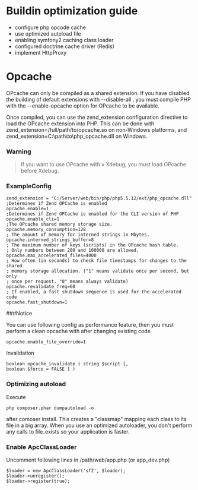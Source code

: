 # Buildin optimization guide

  - configure php opcode cache 
  - use optimized autoload file
  - enabling symfony2 caching class loader
  - configured doctrine cache driver (Redis)
  - implement HttpProxy

# Opcache
OPcache can only be compiled as a shared extension. If you have disabled the building of default extensions with --disable-all , you must compile PHP with the --enable-opcache option for OPcache to be available.

Once compiled, you can use the zend_extension configuration directive to load the OPcache extension into PHP. This can be done with zend_extension=/full/path/to/opcache.so on non-Windows platforms, and zend_extension=C:\path\to\php_opcache.dll on Windows.
### Warning
> If you want to use OPcache with » Xdebug, you must load OPcache before Xdebug.
### ExampleConfig
<pre><code>zend_extension = "C:/Server/web/bin/php/php5.5.12/ext/php_opcache.dll"
;Determines if Zend OPCache is enabled
opcache.enable=1
;Determines if Zend OPCache is enabled for the CLI version of PHP
opcache.enable_cli=1
;The OPcache shared memory storage size.
opcache.memory_consumption=128
; The amount of memory for interned strings in Mbytes.
opcache.interned_strings_buffer=8
; The maximum number of keys (scripts) in the OPcache hash table.
; Only numbers between 200 and 100000 are allowed.
opcache.max_accelerated_files=4000
; How often (in seconds) to check file timestamps for changes to the shared
; memory storage allocation. ("1" means validate once per second, but only
; once per request. "0" means always validate)
opcache.revalidate_freq=60
; If enabled, a fast shutdown sequence is used for the accelerated code
opcache.fast_shutdown=1
</code></pre>
###Notice

You can use following config as performance feature, then you must perform a clean opcache with after changing existing code<pre><code>opcache.enable_file_override=1
</code></pre>
Invalidation<pre><code>boolean opcache_invalidate ( string $script [, boolean $force = FALSE ] )
</code></pre>

### Optimizing autoload
Execute<pre><code>php composer.phar dumpautoload -o
</code></pre>after comoser install. This creates a "classmap" mapping each class to its file in a big array. When you use an optimized autoloader, you don't perform any calls to file_exists so your application is faster.

### Enable ApcClassLoader
Uncomment following lines in /path/web/app.php (or app_dev.php)
<pre><code>$loader = new ApcClassLoader('sf2', $loader);
$loader->unregister();
$loader->register(true);
</code></pre>